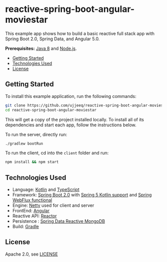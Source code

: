 # reactive-spring-boot-angular-moviestar
This example app shows how to build a basic reactive full stack app with Spring Boot 2.0, Spring Data, and Angular 5.0.


**Prerequisites:** [Java 8](http://www.oracle.com/technetwork/java/javase/downloads/jdk8-downloads-2133151.html) and [Node.js](https://nodejs.org/).

* [Getting Started](#getting-started)
* [Technologies Used](#technologies_used)
* [License](#license)

## Getting Started

To install this example application, run the following commands:

```bash
git clone https://github.com/ujjeeq/reactive-spring-boot-angular-moviestar.git
cd reactive-spring-boot-angular-moviestar
```

This will get a copy of the project installed locally. To install all of its dependencies and start each app, follow the instructions below.

To run the server, directly run:
 
```bash
./gradlew bootRun
```

To run the client, cd into the `client` folder and run:
 
```bash
npm install && npm start
```

## Technologies Used

 - Language: [Kotlin](https://kotlin.link/) and  [TypeScript](https://www.typescriptlang.org/) 
 - Framework: [Spring Boot 2.0](https://projects.spring.io/spring-boot/) with [Spring 5 Kotlin support](https://docs.spring.io/spring-framework/docs/5.0.x/spring-framework-reference/kotlin.html) and [Spring WebFlux functional](https://docs.spring.io/spring-framework/docs/5.0.x/spring-framework-reference/reactive-web.html)
 - Engine: [Netty](http://netty.io/) used for client and server
 - FrontEnd: [Angular](https://angular.io/) 
 - Reactive API: [Reactor](http://projectreactor.io/)
 - Persistence : [Spring Data Reactive MongoDB](https://spring.io/blog/2016/11/28/going-reactive-with-spring-data)
 - Build: [Gradle](https://gradle.org/)
 
 ## License

Apache 2.0, see [LICENSE](LICENSE)
